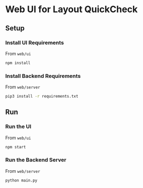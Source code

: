 # Web UI for Layout QuickCheck

## Setup

### Install UI Requirements

From `web/ui`
```bash
npm install
```

### Install Backend Requirements

From `web/server`
```bash
pip3 install -r requirements.txt
```

## Run

### Run the UI

From `web/ui`
```bash
npm start
```

### Run the Backend Server

From `web/server`
```bash
python main.py
```